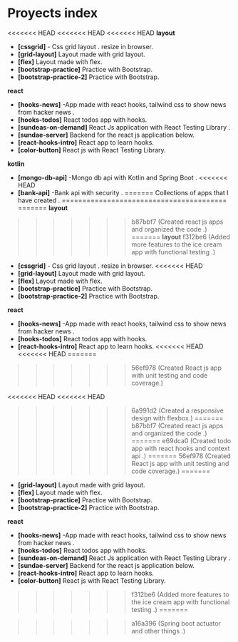 # Proyects index

<<<<<<< HEAD
<<<<<<< HEAD
<<<<<<< HEAD
**layout**

- **[cssgrid]** - Css grid layout .
  resize in browser.
- **[grid-layout]** Layout made with grid layout.
- **[flex]** Layout made with flex.
- **[bootstrap-practice]** Practice with Bootstrap.
- **[bootstrap-practice-2]** Practice with Bootstrap.

**react**

- **[hooks-news]** -App made with react hooks, tailwind css to show news from hacker news .
- **[hooks-todos]** React todos app with hooks.
- **[sundeas-on-demand]** React Js application with React Testing Library .
- **[sundae-server]** Backend for the react js application below.
- **[react-hooks-intro]** React app to learn hooks.
- **[color-button]** React js with React Testing Library.

**kotlin**

- **[mongo-db-api]** -Mongo db api with Kotlin and Spring Boot .
<<<<<<< HEAD
- **[bank-api]** -Bank api with security .
=======
Collections of apps that I have created .
========================================
=======
__layout__
>>>>>>> b87bbf7 (Created react js apps and organized the code .)
=======
**layout**
>>>>>>> f312be6 (Added more features to the ice cream app with functional testing .)

- **[cssgrid]** - Css grid layout .
  resize in browser.
<<<<<<< HEAD
- __[grid-layout]__ Layout made with grid layout.
- __[flex]__ Layout made with flex.
- __[bootstrap-practice]__ Practice with Bootstrap.
- __[bootstrap-practice-2]__ Practice with Bootstrap.

__react__

- __[hooks-news]__  -App made with react hooks, tailwind css to show news from hacker news .
- __[hooks-todos]__ React todos app with hooks.
- __[react-hooks-intro]__ React app to learn hooks.
<<<<<<< HEAD
<<<<<<< HEAD
=======
>>>>>>> 56ef978 (Created React js app with unit testing and code coverage.)




<<<<<<< HEAD
<<<<<<< HEAD
 
>>>>>>> 6a991d2 (Created a responsive design with flexbox.)
=======
>>>>>>> b87bbf7 (Created react js apps and organized the code .)
=======
>>>>>>> e69dca0 (Created todo app with react hooks and context api .)
=======
>>>>>>> 56ef978 (Created React js app with unit testing and code coverage.)
=======
- **[grid-layout]** Layout made with grid layout.
- **[flex]** Layout made with flex.
- **[bootstrap-practice]** Practice with Bootstrap.
- **[bootstrap-practice-2]** Practice with Bootstrap.

**react**

- **[hooks-news]** -App made with react hooks, tailwind css to show news from hacker news .
- **[hooks-todos]** React todos app with hooks.
- **[sundeas-on-demand]** React Js application with React Testing Library .
- **[sundae-server]** Backend for the react js application below.
- **[react-hooks-intro]** React app to learn hooks.
- **[color-button]** React js with React Testing Library.
>>>>>>> f312be6 (Added more features to the ice cream app with functional testing .)
=======

>>>>>>> a16a396 (Spring boot actuator and other things .)
